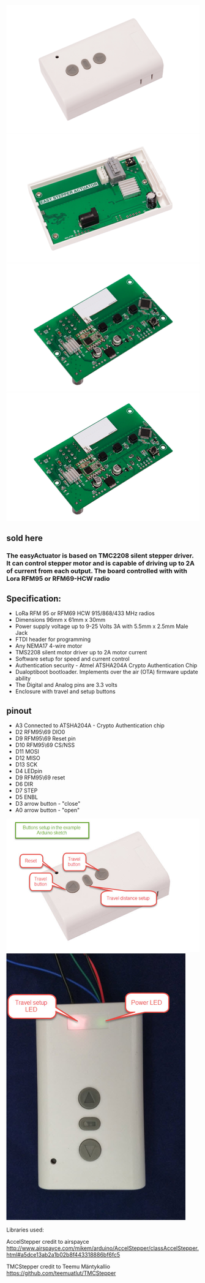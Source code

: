 ![easyActuator Blinds Actuator Driver](https://github.com/EasySensors/easyActuator/blob/master/pcs/ACTUATOR_MAIN.jpg?raw=true)
![easyActuator Blinds Actuator Driver](https://github.com/EasySensors/easyActuator/blob/master/pcs/ACTUATOR_BOTTOM.jpg?raw=true)
![easyActuator Blinds Actuator Driver](https://github.com/EasySensors/easyActuator/blob/master/pcs/ACTUATOR_PCB_TOP.jpg?raw=true)
![easyActuator Blinds Actuator Driver](https://github.com/EasySensors/easyActuator/blob/master/pcs/ACTUATOR_PCB_TOP_LR.jpg?raw=true)

## sold  here 

### The easyActuator is based on TMC2208 silent stepper driver. It can control stepper motor and is capable of driving up to 2A of current from each output. The board controlled with with Lora RFM95 or RFM69-HCW radio 

## Specification: ##

 - LoRa RFM 95 or RFM69 HCW 915/868/433 MHz radios
 - Dimensions 96mm x 61mm x 30mm
 - Power supply voltage up to 9-25 Volts 3A with 5.5mm x 2.5mm Male Jack
 - FTDI  header for programming
 - Any NEMA17 4-wire motor
 - TMS2208 silent motor driver up to 2A motor current  
 - Software setup for speed and current control
 - Authentication security - Atmel ATSHA204A Crypto Authentication Chip
 - Dualoptiboot bootloader. Implements over the air (OTA) firmware update ability
 - The Digital and Analog pins are 3.3 volts
 - Enclosure with travel and setup buttons

## pinout

- A3  Connected to ATSHA204A - Crypto Authentication chip 
- D2  RFM95\69 DIO0 
- D9  RFM95\69 Reset pin 
- D10 RFM95\69 CS/NSS
- D11 MOSI
- D12 MISO
- D13 SCK
- D4 LEDpin
- D9 RFM95\69 reset
- D6 DIR
- D7 STEP
- D5 ENBL
- D3 arrow button - "close"
- A0 arrow button - "open"

![easyActuator Blinds Actuator Driver](https://github.com/EasySensors/easyActuator/blob/master/pcs/easyBlindsActuatorButtons.jpg?raw=true)
![easyActuator Blinds Actuator Driver](https://github.com/EasySensors/easyActuator/blob/master/pcs/easyBlindsActuatorLED.jpg?raw=true)

Libraries used:

AccelStepper credit to airspayce http://www.airspayce.com/mikem/arduino/AccelStepper/classAccelStepper.html#a5dce13ab2a1b02b8f443318886bf6fc5 
 
TMCStepper credit to Teemu Mäntykallio 
https://github.com/teemuatlut/TMCStepper
